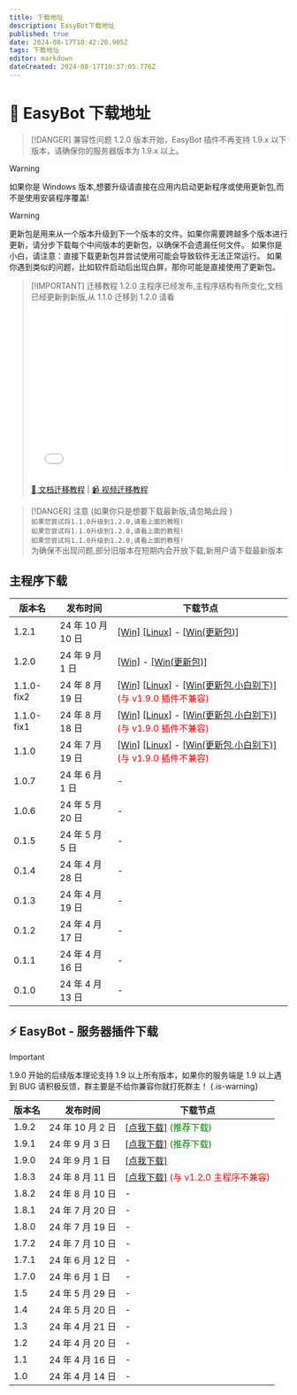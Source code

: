 ```yaml
---
title: 下载地址
description: EasyBot下载地址
published: true
date: 2024-08-17T10:42:20.905Z
tags: 下载地址
editor: markdown
dateCreated: 2024-08-17T10:37:05.776Z
---
```


# 🤖 EasyBot 下载地址

> [!DANGER] 兼容性问题
> 1.2.0 版本开始，EasyBot 插件不再支持 1.9.x 以下版本，请确保你的服务器版本为 1.9.x 以上。

> [!WARNING]
> 如果你是 Windows 版本,想要升级请直接在应用内启动更新程序或使用更新包,而不是使用安装程序覆盖!

> [!WARNING]
> 更新包是用来从一个版本升级到下一个版本的文件。如果你需要跨越多个版本进行更新，请分步下载每个中间版本的更新包，以确保不会遗漏任何文件。
> 如果你是小白，请注意：直接下载更新包并尝试使用可能会导致软件无法正常运行。
> 如果你遇到类似的问题，比如软件启动后出现白屏，那你可能是直接使用了更新包。

> [!IMPORTANT] 迁移教程
> 1.2.0 主程序已经发布,主程序结构有所变化,文档已经更新到新版,从 1.1.0 迁移到 1.2.0 请看
>
> <iframe src="//player.bilibili.com/player.html?bvid=BV1jkHJeaE9U&high_quality=1&danmaku=1" allowfullscreen="allowfullscreen" width="100%" height="300px" scrolling="no" frameborder="0" sandbox="allow-top-navigation allow-same-origin allow-forms allow-scripts"></iframe>
>
> [📕 文档迁移教程](/migrate/index) | [📹 视频迁移教程](https://www.bilibili.com/video/BV1jkHJeaE9U/)

> [!DANGER] 注意 (如果你只是想要下载最新版,请忽略此段 )  
> `如果您尝试将1.1.0升级到1.2.0,请看上面的教程!`  
> `如果您尝试将1.1.0升级到1.2.0,请看上面的教程!`  
> `如果您尝试将1.1.0升级到1.2.0,请看上面的教程!`  
> 为确保不出现问题,部分旧版本在短期内会开放下载,新用户请下载最新版本

## 主程序下载

| 版本名     | 发布时间          | 下载节点                                                                                                                                                                                                                                                                                                   |
| ---------- | ----------------- | ---------------------------------------------------------------------------------------------------------------------------------------------------------------------------------------------------------------------------------------------------------------------------------------------------------- |
| 1.2.1      | 24 年 10 月 10 日 | [\[Win\]](https://s.yingen.top/App/EasyBot-Installer-1.2.1.exe) [\[Linux\]](https://s.yingen.top/App/EasyBot-Linux-1.2.1.tar.xz) - [\[Win(更新包)\]](https://s.yingen.top/更新包/EasyBot_1_2_1_update.zip)                                                                                         |
| 1.2.0      | 24 年 9 月 1 日   | [\[Win\]](https://s.yingen.top/App/EasyBot-Installer-1.2.0.exe) - [\[Win(更新包)\]](https://s.yingen.top/更新包/EasyBot_1_2_0_update.zip)                                                                                                                                                          |
| 1.1.0-fix2 | 24 年 8 月 19 日  | [\[Win\]](https://s.yingen.top/App/EasyBot-Installer-1.1.0-fix2.exe) [\[Linux\]](https://s.yingen.top/App/EasyBot_linux_1_1_0_fix2.tar.xz) - [\[Win(更新包,小白别下)\]](https://s.yingen.top/更新包/EasyBot_1_1_0_fix2_update.zip) <label style="color:red">(与 v1.9.0 插件不兼容)</label> |
| 1.1.0-fix1 | 24 年 8 月 18 日  | [\[Win\]](https://s.yingen.top/App/EasyBot-Installer-1.1.0-fix1.exe) [\[Linux\]](https://s.yingen.top/App/EasyBot_linux_1_1_0_fix1.tar.xz) - [\[Win(更新包,小白别下)\]](https://s.yingen.top/更新包/EasyBot_1_1_0_fix1_update.zip) <label style="color:red">(与 v1.9.0 插件不兼容)</label> |
| 1.1.0      | 24 年 7 月 19 日  | [\[Win\]](https://s.yingen.top/App/EasyBot-Installer-1.1.0.exe) [\[Linux\]](https://s.yingen.top/App/EasyBot-Linux-1.1.0.tar.xz) - [\[Win(更新包,小白别下)\]](https://s.yingen.top/EasyBot/更新包/EasyBot_1_1_0_update.zip) <label style="color:red">(与 v1.9.0 插件不兼容)</label>        |
| 1.0.7      | 24 年 6 月 1 日   | -                                                                                                                                                                                                                                                                                                          |
| 1.0.6      | 24 年 5 月 20 日  | -                                                                                                                                                                                                                                                                                                          |
| 0.1.5      | 24 年 5 月 5 日   | -                                                                                                                                                                                                                                                                                                          |
| 0.1.4      | 24 年 4 月 28 日  | -                                                                                                                                                                                                                                                                                                          |
| 0.1.3      | 24 年 4 月 19 日  | -                                                                                                                                                                                                                                                                                                          |
| 0.1.2      | 24 年 4 月 17 日  | -                                                                                                                                                                                                                                                                                                          |
| 0.1.1      | 24 年 4 月 16 日  | -                                                                                                                                                                                                                                                                                                          |
| 0.1.0      | 24 年 4 月 13 日  | -                                                                                                                                                                                                                                                                                                          |

## ⚡ EasyBot - 服务器插件下载

> [!IMPORTANT]
> 1.9.0 开始的后续版本理论支持 1.9 以上所有版本，如果你的服务端是 1.9 以上遇到 BUG 请积极反馈，群主要是不给你兼容你就打死群主！
> {.is-warning}

| 版本名 | 发布时间         | 下载节点                                                                                                                        |
| ------ | ---------------- | ------------------------------------------------------------------------------------------------------------------------------- |
| 1.9.2  | 24 年 10 月 2 日 | [\[点我下载\]](https://s.yingen.top/EasyBot/Plugin/EasyBot-1.9.2.jar) <label style="color:green">(推荐下载)</label>             |
| 1.9.1  | 24 年 9 月 3 日  | [\[点我下载\]](https://s.yingen.top/EasyBot/Plugin/EasyBot-1.9.1.jar) <label style="color:green">(推荐下载)</label>             |
| 1.9.0  | 24 年 9 月 1 日  | [\[点我下载\]](https://s.yingen.top/EasyBot/Plugin/EasyBot-1.9.0.jar)                                                           |
| 1.8.3  | 24 年 8 月 11 日 | [\[点我下载\]](https://s.yingen.top/EasyBot/Plugin/EasyBot-1.8.3.jar) <label style="color:red">(与 v1.2.0 主程序不兼容)</label> |
| 1.8.2  | 24 年 8 月 10 日 | -                                                                                                                               |
| 1.8.1  | 24 年 7 月 20 日 | -                                                                                                                               |
| 1.8.0  | 24 年 7 月 19 日 | -                                                                                                                               |
| 1.7.2  | 24 年 7 月 10 日 | -                                                                                                                               |
| 1.7.1  | 24 年 6 月 12 日 | -                                                                                                                               |
| 1.7.0  | 24 年 6 月 1 日  | -                                                                                                                               |
| 1.5    | 24 年 5 月 29 日 | -                                                                                                                               |
| 1.4    | 24 年 5 月 20 日 | -                                                                                                                               |
| 1.3    | 24 年 4 月 21 日 | -                                                                                                                               |
| 1.2    | 24 年 4 月 20 日 | -                                                                                                                               |
| 1.1    | 24 年 4 月 16 日 | -                                                                                                                               |
| 1.0    | 24 年 4 月 14 日 | -                                                                                                                               |
